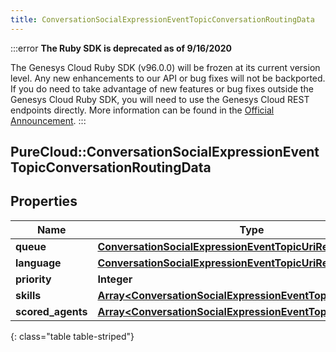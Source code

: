 ```yaml
---
title: ConversationSocialExpressionEventTopicConversationRoutingData
---
```


:::error
**The Ruby SDK is deprecated as of 9/16/2020**

The Genesys Cloud Ruby SDK (v96.0.0) will be frozen at its current version level. Any new enhancements to our API or bug fixes will not be backported. If you do need to take advantage of new features or bug fixes outside the Genesys Cloud Ruby SDK, you will need to use the Genesys Cloud REST endpoints directly. More information can be found in the [Official Announcement](https://developer.mypurecloud.com/forum/t/announcement-genesys-cloud-ruby-sdk-end-of-life/8850).
:::


## PureCloud::ConversationSocialExpressionEventTopicConversationRoutingData

## Properties

|Name | Type | Description | Notes|
|------------ | ------------- | ------------- | -------------|
| **queue** | [**ConversationSocialExpressionEventTopicUriReference**](ConversationSocialExpressionEventTopicUriReference.html) |  | [optional] |
| **language** | [**ConversationSocialExpressionEventTopicUriReference**](ConversationSocialExpressionEventTopicUriReference.html) |  | [optional] |
| **priority** | **Integer** |  | [optional] |
| **skills** | [**Array&lt;ConversationSocialExpressionEventTopicUriReference&gt;**](ConversationSocialExpressionEventTopicUriReference.html) |  | [optional] |
| **scored_agents** | [**Array&lt;ConversationSocialExpressionEventTopicScoredAgent&gt;**](ConversationSocialExpressionEventTopicScoredAgent.html) |  | [optional] |
{: class="table table-striped"}


